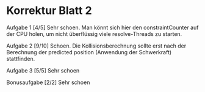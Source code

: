 Korrektur Blatt 2
=================

Aufgabe 1 [4/5]
    Sehr schoen. Man könnt sich hier den constraintCounter auf der CPU holen, um nicht überflüssig viele resolve-Threads zu starten.

Aufgabe 2 [9/10]
    Schoen. Die Kollisionsberechnung sollte erst nach der Berechnung der predicted position (Anwendung der Schwerkraft) stattfinden.

Aufgabe 3 [5/5]
    Sehr schoen

Bonusaufgabe [2/2]
    Sehr schoen
